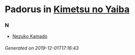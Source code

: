 # Padorus in [Kimetsu no Yaiba](https://myanimelist.net/manga/96792/Kimetsu_no_Yaiba)

### N
* [Nezuko Kamado](https://github.com/shadow578/Project-Padoru/blob/master/table-of-contents/characters/NezukoKamado.md)

###### Generated on 2019-12-01T17:16:43
